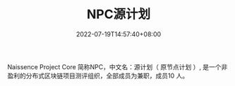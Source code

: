 ﻿---
weight: 
title: "NPC源计划"
description: "Naissence Project Core 简称NPC，中文名：源计划（ 原节点计划 ）, 是一个非盈利的分布式区块链项目测评组织，全部成员为兼职，成员10 人"
date: 2022-07-19T14:57:40+08:00
lastmod: 2022-07-19T14:57:40+08:00
draft: false
authors: ["Simon"]
featuredImage: "npcyuanjihua.jpg"
link: "https://www.zhihu.com/column/nodeproject"
tags: ["数据收集","NPC源计划"]
categories: ["navigation"]
navigation: ["数据收集"]
lightgallery: true
toc: true
pinned: false
recommend: false
recommend1: false
---
Naissence Project Core 简称NPC，中文名：源计划（ 原节点计划 ）, 是一个非盈利的分布式区块链项目测评组织，全部成员为兼职，成员10 人。
